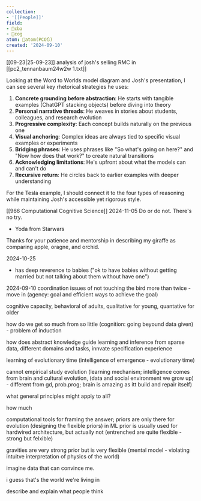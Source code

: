 ```yaml
---
collection:
- '[[People]]'
field:
- 🐅cba
- 👾cog
atom: 🧭atom(PCO🔃)
created: '2024-09-10'
---
```


[[09-23|25-09-23]]
analysis of josh's selling RMC in [[pc2_tennanbaum24w2w 1.txt]]

Looking at the Word to Worlds model diagram and Josh's presentation, I can see several key rhetorical strategies he uses:

1. **Concrete grounding before abstraction**: He starts with tangible examples (ChatGPT stacking objects) before diving into theory
2. **Personal narrative threads**: He weaves in stories about students, colleagues, and research evolution
3. **Progressive complexity**: Each concept builds naturally on the previous one
4. **Visual anchoring**: Complex ideas are always tied to specific visual examples or experiments
5. **Bridging phrases**: He uses phrases like "So what's going on here?" and "Now how does that work?" to create natural transitions
6. **Acknowledging limitations**: He's upfront about what the models can and can't do
7. **Recursive return**: He circles back to earlier examples with deeper understanding

For the Tesla example, I should connect it to the four types of reasoning while maintaining Josh's accessible yet rigorous style.


[[966 Computational Cognitive Science]]
2024-11-05
Do or do not. There's no try.
- Yoda from Starwars

Thanks for your patience and mentorship in describing my giraffe as comparing apple, oragne, and orchid.

2024-10-25
- has deep reverence to babies ("ok to have babies without getting married but not talking about them without have one")

2024-09-10
coordination issues of not touching the bird more than twice - 
move in (agency: goal and efficient ways to achieve the goal) 

cognitive capacity, behavioral of adults, qualitative for young, quantative for older

how do we get so much from so little (cognition: going beyound data given) - problem of induction

how does abstract knowledge guide learning and inference from sparse data, different domains and tasks, 
innvate specification experience

learning of evolutionary time (intelligence of emergence - evolutionary time)

cannot empirical study evolution (learning mechanism; intelligence comes from brain and cultural evolution, (data and social environment we grow up)  - different from gd, prob.prog; brain is amazing as itt build and repair itself)

what general principles might apply to all?

how much 

computational tools for framing the answer; priors are only there for evolution (designing the flexible priors) in ML prior is usually used for hardwired architecture, but actually not (entrenched are quite flexible - strong but felxible)

gravities are very strong prior but is very flexible (mental model - violating intuitve interpretation of physics of the world)

imagine data that can convince me. 

i guess that's the world we're living in

describe and explain what people think